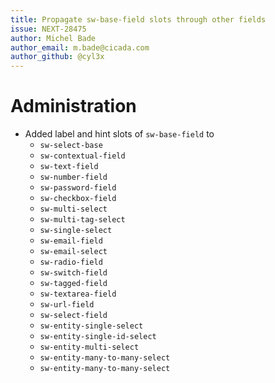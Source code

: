 ```yaml
---
title: Propagate sw-base-field slots through other fields
issue: NEXT-28475
author: Michel Bade
author_email: m.bade@cicada.com
author_github: @cyl3x
---
```

# Administration
* Added label and hint slots of `sw-base-field` to
  - `sw-select-base`
  - `sw-contextual-field`
  - `sw-text-field`
  - `sw-number-field`
  - `sw-password-field`
  - `sw-checkbox-field`
  - `sw-multi-select`
  - `sw-multi-tag-select`
  - `sw-single-select`
  - `sw-email-field`
  - `sw-email-select`
  - `sw-radio-field`
  - `sw-switch-field`
  - `sw-tagged-field`
  - `sw-textarea-field`
  - `sw-url-field`
  - `sw-select-field`
  - `sw-entity-single-select`
  - `sw-entity-single-id-select`
  - `sw-entity-multi-select`
  - `sw-entity-many-to-many-select`
  - `sw-entity-many-to-many-select`
